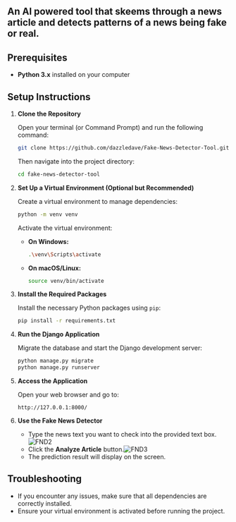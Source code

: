 <h2>An AI powered tool that skeems through a news article and detects patterns of a news being fake or real.</h2>

## Prerequisites

- **Python 3.x** installed on your computer

## Setup Instructions

1. **Clone the Repository**

   Open your terminal (or Command Prompt) and run the following command:

   ```bash
   git clone https://github.com/dazzledave/Fake-News-Detector-Tool.git
   ```

   Then navigate into the project directory:

   ```bash
   cd fake-news-detector-tool
   ```

2. **Set Up a Virtual Environment (Optional but Recommended)**

   Create a virtual environment to manage dependencies:

   ```bash
   python -m venv venv
   ```

   Activate the virtual environment:

   - **On Windows:**
     ```bash
     .\venv\Scripts\activate
     ```
   - **On macOS/Linux:**
     ```bash
     source venv/bin/activate
     ```

3. **Install the Required Packages**

   Install the necessary Python packages using `pip`:

   ```bash
   pip install -r requirements.txt
   ```

4. **Run the Django Application**

   Migrate the database and start the Django development server:

   ```bash
   python manage.py migrate
   python manage.py runserver
   ```

5. **Access the Application**

   Open your web browser and go to:

   ```
   http://127.0.0.1:8000/
   ```

6. **Use the Fake News Detector**

   - Type the news text you want to check into the provided text box.
![FND2](https://github.com/user-attachments/assets/f5d3e44b-563a-45b7-b767-30e7ab6023f2)
   - Click the **Analyze Article** button.![FND3](https://github.com/user-attachments/assets/9c73da51-b402-4a18-a0e0-02fc0132f03f)
   - The prediction result will display on the screen.


## Troubleshooting

- If you encounter any issues, make sure that all dependencies are correctly installed.
- Ensure your virtual environment is activated before running the project.

